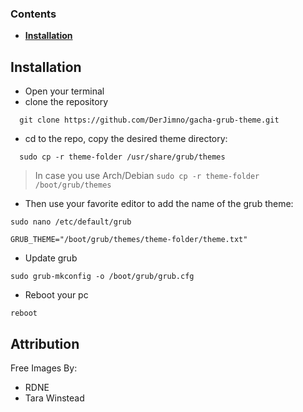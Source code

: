 ###  Contents 


  - <b>[Installation](#installation)</b>

## Installation

- Open your terminal
- clone the repository

```
  git clone https://github.com/DerJimno/gacha-grub-theme.git
```

- cd to the repo, copy the desired theme directory:

```
  sudo cp -r theme-folder /usr/share/grub/themes
```
>In case you use Arch/Debian `sudo cp -r theme-folder /boot/grub/themes`

- Then use your favorite editor to add the name of the grub theme:

```
sudo nano /etc/default/grub
```

```
GRUB_THEME="/boot/grub/themes/theme-folder/theme.txt"
```

- Update grub

```
sudo grub-mkconfig -o /boot/grub/grub.cfg
```

- Reboot your pc

```
reboot
```



## Attribution
Free Images By:
- RDNE
- Tara Winstead
